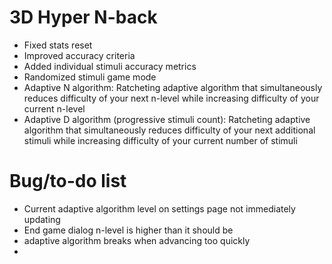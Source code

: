 # 3D Hyper N-back
- Fixed stats reset
- Improved accuracy criteria
- Added individual stimuli accuracy metrics
- Randomized stimuli game mode
- Adaptive N algorithm: Ratcheting adaptive algorithm that simultaneously reduces difficulty of your next n-level while increasing difficulty of your current n-level
- Adaptive D algorithm (progressive stimuli count): Ratcheting adaptive algorithm that simultaneously reduces difficulty of your next additional stimuli while increasing difficulty of your current number of stimuli

# Bug/to-do list
- Current adaptive algorithm level on settings page not immediately updating
- End game dialog n-level is higher than it should be
- adaptive algorithm breaks when advancing too quickly
- 

